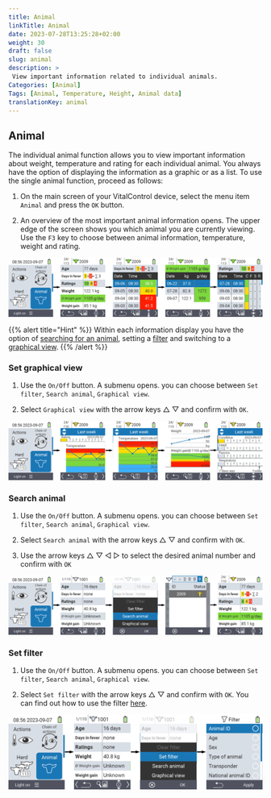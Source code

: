 ```yaml
---
title: Animal
linkTitle: Animal
date: 2023-07-28T13:25:28+02:00
weight: 30
draft: false
slug: animal
description: >
 View important information related to individual animals.
Categories: [Animal]
Tags: [Animal, Temperature, Height, Animal data]
translationKey: animal
---
```

## Animal

The individual animal function allows you to view important information about weight, temperature and rating for each individual animal. You always have the option of displaying the information as a graphic or as a list. To use the single animal function, proceed as follows:

1. On the main screen of your VitalControl device, select the menu item `Animal` and press the `OK` button.

2. An overview of the most important animal information opens. The upper edge of the screen shows you which animal you are currently viewing. Use the `F3` key to choose between animal information, temperature, weight and rating.

 ![VitalControl: Menu Animal](images/list.png "Display as a list")

{{% alert title="Hint"  %}}
Within each information display you have the option of [searching for an animal](#search-animal), setting a [filter](#set-filter) and switching to a [graphical view](#set-graphical-view).
{{% /alert %}}

### Set graphical view

1. Use the `On/Off` button. A submenu opens. you can choose between `Set filter`, `Search animal`, `Graphical view`.

2. Select `Graphical view` with the arrow keys △ ▽ and confirm with `OK`.

 ![VitalControl: Menu Animal](images/graphic.png "Representation as a graphic")

### Search animal

1. Use the `On/Off` button. A submenu opens. you can choose between `Set filter`, `Search animal`, `Graphical view`.

2. Select `Search animal` with the arrow keys △ ▽ and confirm with `OK`.

3. Use the arrow keys △ ▽ ◁ ▷ to select the desired animal number and confirm with `OK`

 ![VitalControl: Menu Animal](images/search.png "Search animal")

### Set filter

1. Use the `On/Off` button. A submenu opens. you can choose between `Set filter`, `Search animal`, `Graphical view`.

2. Select `Set filter` with the arrow keys △ ▽ and confirm with `OK`.
You can find out how to use the filter [here](../filter).

 ![VitalControl: Menu Animal](images/filter.png "Set filter")
